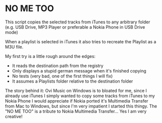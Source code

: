 NO ME TOO
=========

This script copies the selected tracks from iTunes to any arbitrary folder (e.g. USB Drive, MP3 Player or preferable a Nokia Phone in USB Drive mode) 

When a playlist is selected in iTunes it also tries to recreate the Playlist as a M3U file.

My first try is a little rough around the edges:
 * It reads the destination path from the registry
 * Only displays a stupid german message when it's finished copying
 * No tests (very bad, one of the first things I will fix)
 * It assumes a Playlists folder relative to the destination folder

The story behind it:
Ovi Music on Windows is to bloated for me, since I already use iTunes I simply wanted to copy some tracks from iTunes to my Nokia Phone
I would appreciate if Nokia ported it's Multimedia Transfer from Mac to Windows, but since I'm very impatient I started this thingy.
The "NO ME TOO" is a tribute to Nokia Multimedia Transfer... Yes I am very creative!  
